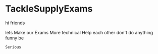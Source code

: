 # TackleSupplyExams

hi friends 

lets Make our Exams More technical
Help each other
don't do anything funny be 


```javascript
Serious
```
